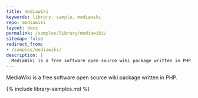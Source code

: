 ```yaml
---
title: mediawiki
keywords: library, sample, mediawiki
repo: mediawiki
layout: docs
permalink: /samples/library/mediawiki/
sitemap: false
redirect_from:
- /samples/mediawiki/
description: |
  MediaWiki is a free software open source wiki package written in PHP.
---
```


MediaWiki is a free software open source wiki package written in PHP.


{% include library-samples.md %}
